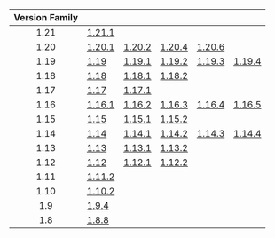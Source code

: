 | Version Family | | | | | |
|:---:|---|---|---|---|---|
| 1.21 | [1.21.1](https://github.com/BaldGang/spigot-build/releases/download/20241025/spigot-1.21.1.jar) | | | | |
| 1.20 | [1.20.1](https://github.com/BaldGang/spigot-build/releases/download/20241025/spigot-1.20.1.jar) | [1.20.2](https://github.com/BaldGang/spigot-build/releases/download/20241025/spigot-1.20.2.jar) | [1.20.4](https://github.com/BaldGang/spigot-build/releases/download/20241025/spigot-1.20.4.jar) | [1.20.6](https://github.com/BaldGang/spigot-build/releases/download/20241025/spigot-1.20.6.jar) | |
| 1.19 | [1.19](https://github.com/BaldGang/spigot-build/releases/download/20241025/spigot-1.19.jar) | [1.19.1](https://github.com/BaldGang/spigot-build/releases/download/20241025/spigot-1.19.1.jar) | [1.19.2](https://github.com/BaldGang/spigot-build/releases/download/20241025/spigot-1.19.2.jar) | [1.19.3](https://github.com/BaldGang/spigot-build/releases/download/20241025/spigot-1.19.3.jar) | [1.19.4](https://github.com/BaldGang/spigot-build/releases/download/20241025/spigot-1.19.4.jar) |
| 1.18 | [1.18](https://github.com/BaldGang/spigot-build/releases/download/20241025/spigot-1.18.jar) | [1.18.1](https://github.com/BaldGang/spigot-build/releases/download/20241025/spigot-1.18.1.jar) | [1.18.2](https://github.com/BaldGang/spigot-build/releases/download/20241025/spigot-1.18.2.jar) | | |
| 1.17 | [1.17](https://github.com/BaldGang/spigot-build/releases/download/20241025/spigot-1.17.jar) | [1.17.1](https://github.com/BaldGang/spigot-build/releases/download/20241025/spigot-1.17.1.jar) | | | |
| 1.16 | [1.16.1](https://github.com/BaldGang/spigot-build/releases/download/20241025/spigot-1.16.1.jar) | [1.16.2](https://github.com/BaldGang/spigot-build/releases/download/20241025/spigot-1.16.2.jar) | [1.16.3](https://github.com/BaldGang/spigot-build/releases/download/20241025/spigot-1.16.3.jar) | [1.16.4](https://github.com/BaldGang/spigot-build/releases/download/20241025/spigot-1.16.4.jar) | [1.16.5](https://github.com/BaldGang/spigot-build/releases/download/20241025/spigot-1.16.5.jar) |
| 1.15 | [1.15](https://github.com/BaldGang/spigot-build/releases/download/20241025/spigot-1.15.jar) | [1.15.1](https://github.com/BaldGang/spigot-build/releases/download/20241025/spigot-1.15.1.jar) | [1.15.2](https://github.com/BaldGang/spigot-build/releases/download/20241025/spigot-1.15.2.jar) | | |
| 1.14 | [1.14](https://github.com/BaldGang/spigot-build/releases/download/20241025/spigot-1.14.jar) | [1.14.1](https://github.com/BaldGang/spigot-build/releases/download/20241025/spigot-1.14.1.jar) | [1.14.2](https://github.com/BaldGang/spigot-build/releases/download/20241025/spigot-1.14.2.jar) | [1.14.3](https://github.com/BaldGang/spigot-build/releases/download/20241025/spigot-1.14.3.jar) | [1.14.4](https://github.com/BaldGang/spigot-build/releases/download/20241025/spigot-1.14.4.jar) |
| 1.13 | [1.13](https://github.com/BaldGang/spigot-build/releases/download/20241025/spigot-1.13.jar) | [1.13.1](https://github.com/BaldGang/spigot-build/releases/download/20241025/spigot-1.13.1.jar) | [1.13.2](https://github.com/BaldGang/spigot-build/releases/download/20241025/spigot-1.13.2.jar) | | |
| 1.12 | [1.12](https://github.com/BaldGang/spigot-build/releases/download/20241025/spigot-1.12.jar) | [1.12.1](https://github.com/BaldGang/spigot-build/releases/download/20241025/spigot-1.12.1.jar) | [1.12.2](https://github.com/BaldGang/spigot-build/releases/download/20241025/spigot-1.12.2.jar) | | |
| 1.11 | [1.11.2](https://github.com/BaldGang/spigot-build/releases/download/20241025/spigot-1.11.2.jar) | | | | |
| 1.10 | [1.10.2](https://github.com/BaldGang/spigot-build/releases/download/20241025/spigot-1.10.2.jar) | | | | |
| 1.9 | [1.9.4](https://github.com/BaldGang/spigot-build/releases/download/20241025/spigot-1.9.4.jar) | | | | |
| 1.8 | [1.8.8](https://github.com/BaldGang/spigot-build/releases/download/20241025/spigot-1.8.8.jar) | | | | |
